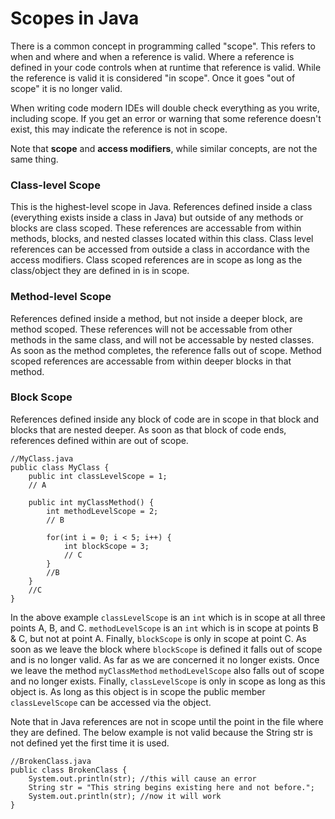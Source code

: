 # Scopes in Java
There is a common concept in programming called "scope". This refers to when and where and when a reference is valid. Where a reference is defined in your code controls when at runtime that reference is valid. While the reference is valid it is considered "in scope". Once it goes "out of scope" it is no longer valid. 

When writing code modern IDEs will double check everything as you write, including scope. If you get an error or warning that some reference doesn't exist, this may indicate the reference is not in scope.

Note that **scope** and **access modifiers**, while similar concepts, are not the same thing. 

### Class-level Scope
This is the highest-level scope in Java. References defined inside a class (everything exists inside a class in Java) but outside of any methods or blocks are class scoped. These references are accessable from within methods, blocks, and nested classes located within this class. Class level references can be accessed from outside a class in accordance with the access modifiers. Class scoped references are in scope as long as the class/object they are defined in is in scope. 

### Method-level Scope
References defined inside a method, but not inside a deeper block, are method scoped. These references will not be accessable from other methods in the same class, and will not be accessable by nested classes. As soon as the method completes, the reference falls out of scope. Method scoped references are accessable from within deeper blocks in that method.

### Block Scope
References defined inside any block of code are in scope in that block and blocks that are nested deeper. As soon as that block of code ends, references defined within are out of scope.

```
//MyClass.java
public class MyClass {
    public int classLevelScope = 1;
    // A
    
    public int myClassMethod() {
        int methodLevelScope = 2;
        // B
        
        for(int i = 0; i < 5; i++) {
            int blockScope = 3;
            // C
        }
        //B
    }
    //C
}
```
In the above example `classLevelScope` is an `int` which is in scope at all three points A, B, and C. `methodLevelScope` is an `int` which is in scope at points B & C, but not at point A. Finally, `blockScope` is only in scope at point C. As soon as we leave the block where `blockScope` is defined it falls out of scope and is no longer valid. As far as we are concerned it no longer exists. Once we leave the method `myClassMethod` `methodLevelScope` also falls out of scope and no longer exists. Finally, `classLevelScope` is only in scope as long as this object is. As long as this object is in scope the public member `classLevelScope` can be accessed via the object.

Note that in Java references are not in scope until the point in the file where they are defined. The below example is not valid because the String str is not defined yet the first time it is used.
```
//BrokenClass.java
public class BrokenClass {
    System.out.println(str); //this will cause an error
    String str = "This string begins existing here and not before.";
    System.out.println(str); //now it will work
}
```
